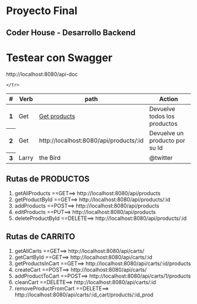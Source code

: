 


<h1>Proyecto Final </h1>
    <h2>Coder House - Desarrollo Backend</h2>

# Testear con Swagger 
http://localhost:8080/api-doc

<table class="table">
  <thead>
    <tr>
      <th scope="col">#</th>
      <th scope="col">Verb</th>
      <th scope="col">path</th>
      <th scope="col">Action</th>

    </tr>
  </thead>
  <tbody>
    <tr>
      <th scope="row">1</th>
      <td>Get</td>
      <td><a href="http://localhost:8080/api/products" target="_blank"/>Get products</td>
      <td>Devuelve todos los productos</td>
    </tr>
    <tr>
      <th scope="row">2</th>
      <td>Get</td>
      <td>http://localhost:8080/api/products/:id</td>
      <td>Devuelve un producto por su Id</td>
    </tr>
    <tr>
      <th scope="row">3</th>
      <td>Larry</td>
      <td>the Bird</td>
      <td>@twitter</td>
    </tr>
  </tbody>
</table>

## Rutas de PRODUCTOS 

1) getAllProducts ==GET==> http://localhost:8080/api/products
2) getProductById ==GET==> http://localhost:8080/api/products/:id
3) addProducts ==POST==> http://localhost:8080/api/products
4) editProducts ==PUT==> http://localhost:8080/api/products
5) deleteProductById ==DELETE==> http://localhost:8080/api/products/:id

## Rutas de CARRITO 

1) getAllCarts ==GET==> http://localhost:8080/api/carts/
2) getCartById ==GET==> http://localhost:8080/api/carts/:id
3) getProductsInCart ==GET==> http://localhost:8080/api/carts/:id/products
4) createCart ==POST==> http://localhost:8080/api/carts/
5) addProductToCart ==POST==> http://localhost:8080/api/carts/1/products
6) cleanCart ==DELETE==> http://localhost:8080/api/carts/:id
7) removeProductFromCart ==DELETE==> http://localhost:8080/api/carts/:id_cart/products/:id_prod
